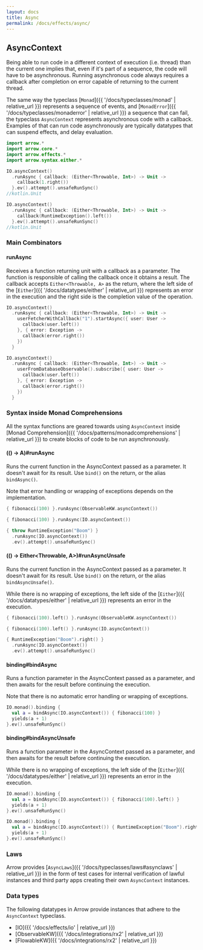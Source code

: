 ```yaml
---
layout: docs
title: Async
permalink: /docs/effects/async/
---
```


## AsyncContext

Being able to run code in a different context of execution (i.e. thread) than the current one implies that, even if it's part of a sequence, the code will have to be asynchronous.
Running asynchronous code always requires a callback after completion on error capable of returning to the current thread.

The same way the typeclass [`Monad`]({{ '/docs/typeclasses/monad' | relative_url }}) represents a sequence of events, and [`MonadError`]({{ '/docs/typeclasses/monaderror' | relative_url }}) a sequence that can fail, the typeclass `AsyncContext` represents asynchronous code with a callback.
Examples of that can run code asynchronously are typically datatypes that can suspend effects, and delay evaluation.

```kotlin
import arrow.*
import arrow.core.*
import arrow.effects.*
import arrow.syntax.either.*

IO.asyncContext()
  .runAsync { callback: (Either<Throwable, Int>) -> Unit -> 
    callback(1.right()) 
  }.ev().attempt().unsafeRunSync()
//kotlin.Unit
```

```kotlin
IO.asyncContext()
  .runAsync { callback: (Either<Throwable, Int>) -> Unit -> 
    callback(RuntimeException().left()) 
  }.ev().attempt().unsafeRunSync()
//kotlin.Unit
```

### Main Combinators

#### runAsync

Receives a function returning unit with a callback as a parameter.
The function is responsible of calling the callback once it obtains a result.
The callback accepts `Either<Throwable, A>` as the return, where the left side of the [`Either`]({{ '/docs/datatypes/either' | relative_url }}) represents an error in the execution and the right side is the completion value of the operation.

```kotlin
IO.asyncContext()
  .runAsync { callback: (Either<Throwable, Int>) -> Unit -> 
    userFetcherWithCallback("1").startAsync({ user: User ->
      callback(user.left())
    }, { error: Exception ->
      callback(error.right())
    })
  }
```

```kotlin
IO.asyncContext()
  .runAsync { callback: (Either<Throwable, Int>) -> Unit -> 
    userFromDatabaseObservable().subscribe({ user: User ->
      callback(user.left())
    }, { error: Exception ->
      callback(error.right())
    })
  }
```

### Syntax inside Monad Comprehensions

All the syntax functions are geared towards using `AsyncContext` inside [Monad Comprehension]({{ '/docs/patterns/monadcomprehensions' | relative_url }})
to create blocks of code to be run asynchronously.

#### (() -> A)#runAsync

Runs the current function in the AsyncContext passed as a parameter. It doesn't await for its result.
Use `bind()` on the return, or the alias `bindAsync()`.

Note that error handling or wrapping of exceptions depends on the implementation.

```kotlin
{ fibonacci(100) }.runAsync(ObservableKW.asyncContext())
```

```kotlin
{ fibonacci(100) }.runAsync(IO.asyncContext())
```

```kotlin
{ throw RuntimeException("Boom") }
  .runAsync(IO.asyncContext())
  .ev().attempt().unsafeRunSync()
```

#### (() -> Either<Throwable, A>)#runAsyncUnsafe

Runs the current function in the AsyncContext passed as a parameter. It doesn't await for its result.
Use `bind()` on the return, or the alias `bindAsyncUnsafe()`.

While there is no wrapping of exceptions, the left side of the [`Either`]({{ '/docs/datatypes/either' | relative_url }}) represents an error in the execution.

```kotlin
{ fibonacci(100).left() }.runAsync(ObservableKW.asyncContext())
```

```kotlin
{ fibonacci(100).left() }.runAsync(IO.asyncContext())
```

```kotlin
{ RuntimeException("Boom").right() }
  .runAsync(IO.asyncContext())
  .ev().attempt().unsafeRunSync()
```

#### binding#bindAsync

Runs a function parameter in the AsyncContext passed as a parameter,
and then awaits for the result before continuing the execution.

Note that there is no automatic error handling or wrapping of exceptions.

```kotlin
IO.monad().binding {
  val a = bindAsync(IO.asyncContext()) { fibonacci(100) }
  yields(a + 1)
}.ev().unsafeRunSync()
```

#### binding#bindAsyncUnsafe

Runs a function parameter in the AsyncContext passed as a parameter,
and then awaits for the result before continuing the execution.

While there is no wrapping of exceptions, the left side of the [`Either`]({{ '/docs/datatypes/either' | relative_url }}) represents an error in the execution.

```kotlin
IO.monad().binding {
  val a = bindAsync(IO.asyncContext()) { fibonacci(100).left() }
  yields(a + 1)
}.ev().unsafeRunSync()
```

```kotlin
IO.monad().binding {
  val a = bindAsync(IO.asyncContext()) { RuntimeException("Boom").right() }
  yields(a + 1)
}.ev().unsafeRunSync()
```

### Laws

Arrow provides [`AsyncLaws`]({{ '/docs/typeclasses/laws#asynclaws' | relative_url }}) in the form of test cases for internal verification of lawful instances and third party apps creating their own `AsyncContext` instances.

### Data types

The following datatypes in Arrow provide instances that adhere to the `AsyncContext` typeclass.

- [IO]({{ '/docs/effects/io' | relative_url }})
- [ObservableKW]({{ '/docs/integrations/rx2' | relative_url }})
- [FlowableKW]({{ '/docs/integrations/rx2' | relative_url }})

